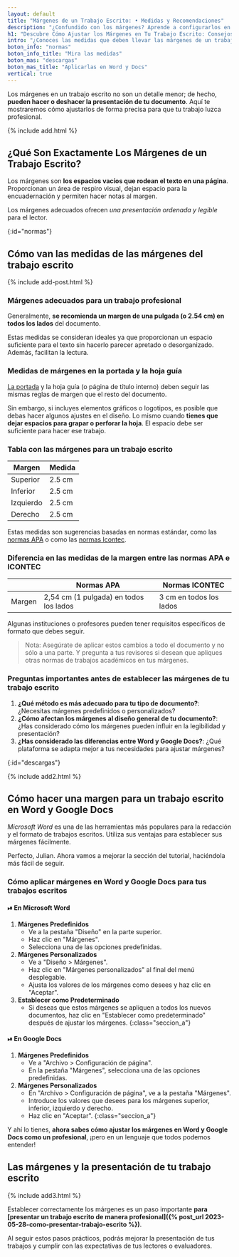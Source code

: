 ```yaml
---
layout: default
title: "Márgenes de un Trabajo Escrito: • Medidas y Recomendaciones"
description: "¿Confundido con los márgenes? Aprende a configurarlos en Word y Google Docs. ¡Haz clic para saber más! 📌"
h1: "Descubre Cómo Ajustar los Márgenes en Tu Trabajo Escrito: Consejos Prácticos y Medidas Exactas"
intro: "¿Conoces las medidas que deben llevar las márgenes de un trabajo escrito? Te enseñamos"
boton_info: "normas"
boton_info_title: "Mira las medidas"
boton_mas: "descargas"
boton_mas_title: "Aplicarlas en Word y Docs"
vertical: true
---
```

Los márgenes en un trabajo escrito no son un detalle menor; de hecho, **pueden hacer o deshacer la presentación de tu documento**. Aquí te mostraremos cómo ajustarlos de forma precisa para que tu trabajo luzca profesional.

{% include add.html %}

## ¿Qué Son Exactamente Los Márgenes de un Trabajo Escrito?

Los márgenes son **los espacios vacíos que rodean el texto en una página**. Proporcionan un área de respiro visual, dejan espacio para la encuadernación y permiten hacer notas al margen.

Los márgenes adecuados ofrecen *una presentación ordenada y legible* para el lector.
<!-- Anclaje para que la barra fijada no cubra el siguiente subtítulo -->
{:id="normas"}

## Cómo van las medidas de las márgenes del trabajo escrito

{% include add-post.html %}

### Márgenes adecuados para un trabajo profesional

Generalmente, **se recomienda un margen de una pulgada (o 2.54 cm) en todos los lados** del documento.

Estas medidas se consideran ideales ya que proporcionan un espacio suficiente para el texto sin hacerlo parecer apretado o desorganizado. Además, facilitan la lectura.

### Medidas de márgenes en la portada y la hoja guía

[La portada]({{'portada-trabajo-escrito'|relative_url}} "Portada Trabajo Escrito") y la hoja guía (o página de título interno) deben seguir las mismas reglas de margen que el resto del documento.

Sin embargo, si incluyes elementos gráficos o logotipos, es posible que debas hacer algunos ajustes en el diseño. Lo mismo cuando **tienes que dejar espacios para grapar o perforar la hoja**. El espacio debe ser suficiente para hacer ese trabajo.

### Tabla con las márgenes para un trabajo escrito

| Margen    | Medida |
| --------- | ------ |
| Superior  | 2.5 cm |
| Inferior  | 2.5 cm |
| Izquierdo | 2.5 cm |
| Derecho   | 2.5 cm |

Estas medidas son sugerencias basadas en normas estándar, como las [normas APA]({{'normas-apa/margenes-normas-apa'|relative_url}} "Márgenes Normas APA") o como las [normas Icontec]({{'normas-icontec/margenes-normas-icontec'|relative_url}} "Márgenes Normas Icontec").

### Diferencia en las medidas de la margen entre las normas APA e ICONTEC

|             | Normas APA                    | Normas ICONTEC            |
|-------------|-------------------------------|---------------------------|
| Margen      | 2,54 cm (1 pulgada) en todos los lados | 3 cm en todos los lados   |

Algunas instituciones o profesores pueden tener requisitos específicos de formato que debes seguir.

> Nota: Asegúrate de aplicar estos cambios a todo el documento y no sólo a una parte. Y pregunta a tus revisores si desean que apliques otras normas de trabajos académicos en tus márgenes.

### Preguntas importantes antes de establecer las márgenes de tu trabajo escrito

1. **¿Qué método es más adecuado para tu tipo de documento?**: ¿Necesitas márgenes predefinidos o personalizados?
2. **¿Cómo afectan los márgenes al diseño general de tu documento?**: ¿Has considerado cómo los márgenes pueden influir en la legibilidad y presentación?
3. **¿Has considerado las diferencias entre Word y Google Docs?**: ¿Qué plataforma se adapta mejor a tus necesidades para ajustar márgenes?
<!-- Anclaje para que la barra fijada no cubra el siguiente subtítulo -->
{:id="descargas"}

{% include add2.html %}

## Cómo hacer una margen para un trabajo escrito en Word y Google Docs

*Microsoft Word* es una de las herramientas más populares para la redacción y el formato de trabajos escritos. Utiliza sus ventajas para establecer sus márgenes fácilmente.

Perfecto, Julian. Ahora vamos a mejorar la sección del tutorial, haciéndola más fácil de seguir.

### Cómo aplicar márgenes en Word y Google Docs para tus trabajos escritos

#### ⏯ En Microsoft Word

1. **Márgenes Predefinidos**
    - Ve a la pestaña "Diseño" en la parte superior.
    - Haz clic en "Márgenes".
    - Selecciona una de las opciones predefinidas.
2. **Márgenes Personalizados**
    - Ve a "Diseño > Márgenes".
    - Haz clic en "Márgenes personalizados" al final del menú desplegable.
    - Ajusta los valores de los márgenes como desees y haz clic en "Aceptar".
3. **Establecer como Predeterminado**
    - Si deseas que estos márgenes se apliquen a todos los nuevos documentos, haz clic en "Establecer como predeterminado" después de ajustar los márgenes.
{:class="seccion_a"}

#### ⏯ En Google Docs

1. **Márgenes Predefinidos**
    - Ve a "Archivo > Configuración de página".
    - En la pestaña "Márgenes", selecciona una de las opciones predefinidas.
2. **Márgenes Personalizados**
    - En "Archivo > Configuración de página", ve a la pestaña "Márgenes".
    - Introduce los valores que desees para los márgenes superior, inferior, izquierdo y derecho.
    - Haz clic en "Aceptar".
{:class="seccion_a"}

Y ahí lo tienes, **ahora sabes cómo ajustar los márgenes en Word y Google Docs como un profesional**, ¡pero en un lenguaje que todos podemos entender!

## Las márgenes y la presentación de tu trabajo escrito

{% include add3.html %}

Establecer correctamente los márgenes es un paso importante **para [presentar un trabajo escrito de manera profesional]({% post_url 2023-05-28-como-presentar-trabajo-escrito %})**.

Al seguir estos pasos prácticos, podrás mejorar la presentación de tus trabajos y cumplir con las expectativas de tus lectores o evaluadores.
